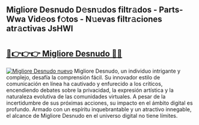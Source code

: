 ## Migliore Desnudo D𝚎sn𝚞dos filtr𝚊dos - Parts-Wwa Vid𝚎os f𝚘tos - N𝚞evas filtr𝚊ciones atr𝚊ctivas JsHWl

# <h2><a href="http://mb4qtw.tromn.icu/?c=Migliore+Desnudo">🔗👉👉👉 Migliore Desnudo 🔗🔗</a></h2>

[![Migliore Desnudo nuevo](https://i.imgur.com/pEAQMta.gif)](http://mb4qtw.tromn.icu/?c=Migliore+Desnudo)
Migliore Desnudo, un individuo intrigante y complejo, desafía la comprensión fácil. Su innovador estilo de comunicación en línea ha cautivado y enfurecido a los críticos, encendiendo debates sobre la privacidad, la expresión artística y la naturaleza evolutiva de las comunidades virtuales. A pesar de la incertidumbre de sus próximas acciones, su impacto en el ámbito digital es profundo. Armado con un espíritu inquebrantable y un atractivo innegable, el alcance de Migliore Desnudo en el universo digital no tiene límites.

